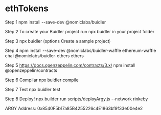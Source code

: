 # ethTokens

Step 1
npm install --save-dev @nomiclabs/buidler

Step 2
To create your Buidler project run npx buidler in your project folder

Step 3
npx buidler (options Create a sample project)

Step 4
npm install --save-dev @nomiclabs/buidler-waffle ethereum-waffle chai @nomiclabs/buidler-ethers ethers

Step 5
https://docs.openzeppelin.com/contracts/3.x/
npm install @openzeppelin/contracts

Step 6 Compilar
npx buidler compile

Step 7
Test
npx buidler test

Step 8
Deploy!
npx builder run scripts/deployArgy.js --network rinkeby

ARGY Address: 0x8540F5b17a85B4255226c4E1863bf9f33e00e4e2